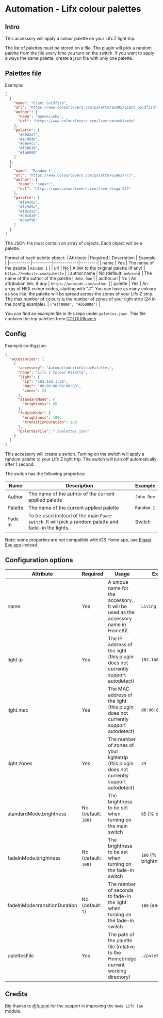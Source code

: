 
# Automation - Lifx colour palettes  

## Intro
This accessory will apply a colour palette on your Lifx Z light trip.

The list of palettes must be stored on a file. The plugin will pick a random palette from the file every time you turn on the switch. If you want to apply always the same palette, create a json file with only one palette.

## Palettes file

Example:

```json
[
  {
    "name": "Giant Goldfish",
    "url": "https://www.colourlovers.com/palette/92095/Giant_Goldfish",
    "author": {
      "name": "manekineko",
      "url": "https://www.colourlovers.com/lover/manekineko"
    },
    "palette": [
      "#69d2e7",
      "#a7dbd8",
      "#e0e4cc",
      "#f38630",
      "#fa6900"
    ]
  },
  {
    "name": "Random 1",
    "url": "https://www.colourlovers.com/palette/629637/()",
    "author": {
      "name": "sugar!",
      "url": "https://www.colourlovers.com/lover/sugar%21"
    },
    "palette": [
      "#fe4365",
      "#fc9d9a",
      "#f9cdad",
      "#c8c8a9",
      "#83af9b"
    ]
  }
]
```

The JSON file must contain an array of objects. Each object will be a palette.

Format of each palette object:
| Attribute | Required | Description | Example |
|-----------|----------|-------------|---------|
| name | Yes | The name of the palette | `Random 1` |
| url | No | A link to the original palette (if any) | `https://website.com/palette` |
| author.name | No (default: `unknown`) | The name of the author of the palette | `John Doe` |
| author.url | No | An attribution link, if any | `https://webside.com/author` |
| palette | Yes | An array of HEX colour codes, starting with "#". You can have as many colours as you like, the palette will be spread across the zones of your Lifx Z strip. The max number of colours is the number of zones of your light strip (24 in the config example). | `["#ff0000", "#bb0000"]` |

You can find an example file in this repo under `palettes.json`. This file contains the top palettes from [COLOURlovers](https://www.colourlovers.com). 


## Config
  
Example config.json:  
  
```json
{
  "accessories": [
    {
      "accessory": "AutomationLifxColourPalettes",
      "name": "Lifx Z Colour Palette",
      "light": {
        "ip": "192.168.1.26",
        "mac": "d0:00:00:00:00:00",
        "zones": 24
      },
      "standardMode": {
        "brightness": 65
      },
      "fadeInMode": {
        "brightness": 100,
        "transitionDuration": 180
      },
      "palettesFile": "./palettes.json"
    }
  ]
}
```

This accessory will create a switch. Turning on the switch will apply a random palette to your Lifx Z light trip. The switch will turn off automatically after 1 second.

The switch has the following properties:

| Name | Description | Example |
|------|-------------|---------|
| Author | The name of the author of the current applied palette | `John Doe` |
| Palette |The name of the current applied palette | `Random 1` |
| Fade in | To be used instead of the main `Power switch`. It will pick a random palette and fade-in the lights. | Switch |

Note: some properties are not compatible with iOS Home app, use [Elgato Eve app](https://itunes.apple.com/us/app/elgato-eve/id917695792?mt=8) instead.
  
## Configuration options  
  
| Attribute | Required | Usage | Example |
|-----------|----------|-------|---------|
| name | Yes | A unique name for the accessory. It will be used as the accessory name in HomeKit. | `Living Room Light` |
| light.ip | Yes | The IP address of the light (this plugin does not currently support autodetect) | `192.168.1.26` |
| light.mac | Yes | The MAC address of the light (this plugin does not currently support autodetect) | `d0:00:00:00:00:00` |
| light.zones | Yes | The number of zones of your lightstrip (this plugin does not currently support autodetect) | `24` |
| standardMode.brightness | No (default: `100`) | The brightness to be set when turning on the main switch | `65` (% brightness) |
| fadeInMode.brightness | No (default: `100`) | The brightness to be set when turning on the fade-in switch | `100` (% brightness) |
| fadeInMode.transitionDuration | No (default: `1`) | The number of seconds to fade-in the light when turning on the fade-in switch | `180` (seconds) |
| palettesFile | Yes | The path of the palette file (relative to the Homebridge current working directory) | `./palettes.json` |

## Credits
Big thanks to [@futomi](https://github.com/futomi/node-lifx-lan) for the support in improving the `Node Lifx lan` module.  
